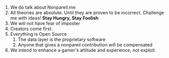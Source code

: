 1. We do talk about Nonpareil.me
2. All theories are absolute. Until they are proven to be incorrect. Challenge me with ideas! **Stay Hungry, Stay Foolish**
3. We will not have fear of imposter
4. Creators come first.
5. Everything is Open Source
	1. The data layer is the proprietary software
	2. Anyone that gives a nonpareil contribution will be compensated
6. We intend to enhance a gamer's attitude and experience, not exploit.